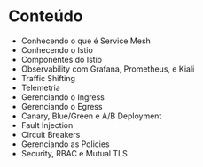 # Conteúdo

- Conhecendo o que é Service Mesh
- Conhecendo o Istio
- Componentes do Istio
- Observability com Grafana, Prometheus, e Kiali
- Traffic Shifting
- Telemetria
- Gerenciando o Ingress
- Gerenciando o Egress
- Canary, Blue/Green e A/B Deployment
- Fault Injection
- Circuit Breakers
- Gerenciando as Policies
- Security, RBAC e Mutual TLS
